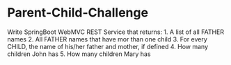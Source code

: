 # Parent-Child-Challenge
Write SpringBoot WebMVC REST Service that returns: 1. A list of all FATHER names 2. All FATHER names that have mor than one child 3. For every CHILD, the name of his/her father and mother, if defined 4. How many children John has 5. How many children Mary has
